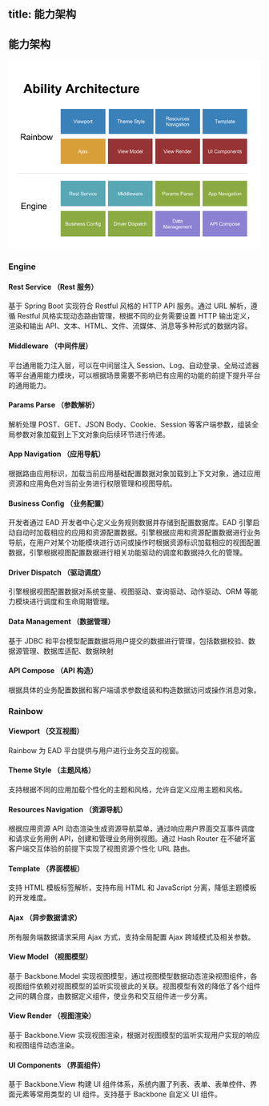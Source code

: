title: 能力架构
---
## 能力架构

![能力架构](.\images\ability.png)

### Engine

#### Rest Service （Rest 服务）
基于 Spring Boot 实现符合 Restful 风格的 HTTP API 服务。通过 URL 解析，遵循 Restful 风格实现动态路由管理，根据不同的业务需要设置 HTTP 输出定义，渲染和输出 API、文本、HTML、文件、流媒体、消息等多种形式的数据内容。

#### Middleware （中间件层）
平台通用能力注入层，可以在中间层注入 Session、Log、自动登录、全局过滤器等平台通用能力模块，可以根据场景需要不影响已有应用的功能的前提下提升平台的通用能力。

#### Params Parse （参数解析）
解析处理 POST、GET、JSON Body、Cookie、Session 等客户端参数，组装全局参数对象加载到上下文对象向后续环节进行传递。

#### App Navigation （应用导航）
根据路由应用标识，加载当前应用基础配置数据对象加载到上下文对象，通过应用资源和应用角色对当前业务进行权限管理和视图导航。

#### Business Config （业务配置）
开发者通过 EAD 开发者中心定义业务规则数据并存储到配置数据库。EAD 引擎启动自动时加载相应的应用和资源配置数据。引擎根据应用和资源配置数据进行业务导航，在用户对某个功能模块进行访问或操作时根据资源标识加载相应的视图配置数据，引擎根据视图配置数据进行相关功能驱动的调度和数据持久化的管理。


#### Driver Dispatch （驱动调度）
引擎根据视图配置数据对系统变量、视图驱动、查询驱动、动作驱动、ORM 等能力模块进行调度和生命周期管理。

#### Data Management （数据管理）
基于 JDBC 和平台模型配置数据将用户提交的数据进行管理，包括数据校验、数据源管理、数据库适配、数据映射

#### API Compose （API 构造）
根据具体的业务配置数据和客户端请求参数组装和构造数据访问或操作消息对象。

### Rainbow

#### Viewport （交互视图）
Rainbow 为 EAD 平台提供与用户进行业务交互的视窗。

#### Theme Style （主题风格）
支持根据不同的应用加载个性化的主题和风格，允许自定义应用主题和风格。

#### Resources Navigation （资源导航）
根据应用资源 API 动态渲染生成资源导航菜单，通过响应用户界面交互事件调度和请求业务用例 API，创建和管理业务用例视图。通过 Hash Router 在不破坏富客户端交互体验的前提下实现了视图资源个性化 URL 路由。 

#### Template （界面模板）
支持 HTML 模板标签解析，支持布局 HTML 和 JavaScript 分离，降低主题模板的开发难度。

#### Ajax （异步数据请求）
所有服务端数据请求采用 Ajax 方式，支持全局配置 Ajax 跨域模式及相关参数。

#### View Model （视图模型）
基于 Backbone.Model 实现视图模型，通过视图模型数据动态渲染视图组件，各视图组件依赖对视图模型的监听实现彼此的关联。视图模型有效的降低了各个组件之间的耦合度，由数据定义组件，使业务和交互组件进一步分离。

#### View Render （视图渲染）
基于 Backbone.View 实现视图渲染，根据对视图模型的监听实现用户实现的响应和视图组件动态渲染。

#### UI Components （界面组件）
基于 Backbone.View 构建 UI 组件体系，系统内置了列表、表单、表单控件、界面元素等常用类型的 UI 组件。支持基于 Backbone 自定义 UI 组件。
